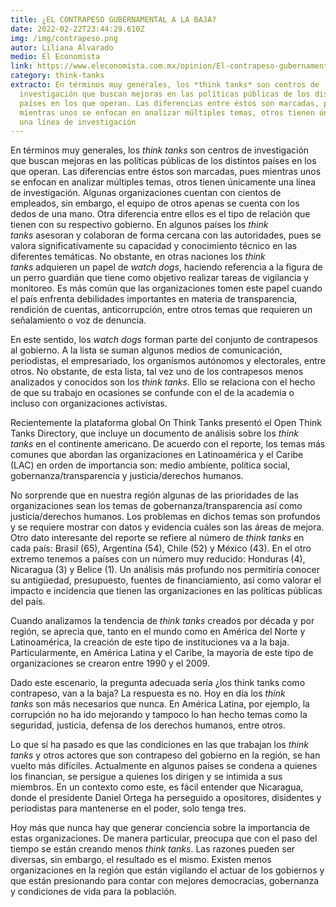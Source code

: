 ```yaml
---
title: ¿EL CONTRAPESO GUBERNAMENTAL A LA BAJA?
date: 2022-02-22T23:44:29.610Z
img: /img/contrapeso.png
autor: Liliana Alvarado
medio: El Economista
link: https://www.eleconomista.com.mx/opinion/El-contrapeso-gubernamental-a-la-baja-20220222-0057.html
category: think-tanks
extracto: En términos muy generales, los *think tanks* son centros de
  investigación que buscan mejoras en las políticas públicas de los distintos
  países en los que operan. Las diferencias entre éstos son marcadas, pues
  mientras unos se enfocan en analizar múltiples temas, otros tienen únicamente
  una línea de investigación
---
```

<!--StartFragment-->

En términos muy generales, los *think tanks* son centros de investigación que buscan mejoras en las políticas públicas de los distintos países en los que operan. Las diferencias entre éstos son marcadas, pues mientras unos se enfocan en analizar múltiples temas, otros tienen únicamente una línea de investigación. Algunas organizaciones cuentan con cientos de empleados, sin embargo, el equipo de otros apenas se cuenta con los dedos de una mano. <!--more--> Otra diferencia entre ellos es el tipo de relación que tienen con su respectivo gobierno. En algunos países los *think tanks* asesoran y colaboran de forma cercana con las autoridades, pues se valora significativamente su capacidad y conocimiento técnico en las diferentes temáticas. No obstante, en otras naciones los *think tanks* adquieren un papel de *watch dogs*, haciendo referencia a la figura de un perro guardián que tiene como objetivo realizar tareas de vigilancia y monitoreo. Es más común que las organizaciones tomen este papel cuando el país enfrenta debilidades importantes en materia de transparencia, rendición de cuentas, anticorrupción, entre otros temas que requieren un señalamiento o voz de denuncia.

En este sentido, los *watch dogs* forman parte del conjunto de contrapesos al gobierno. A la lista se suman algunos medios de comunicación, periodistas, el empresariado, los organismos autónomos y electorales, entre otros. No obstante, de esta lista, tal vez uno de los contrapesos menos analizados y conocidos son los *think tanks*. Ello se relaciona con el hecho de que su trabajo en ocasiones se confunde con el de la academia o incluso con organizaciones activistas.

Recientemente la plataforma global On Think Tanks presentó el Open Think Tanks Directory, que incluye un documento de análisis sobre los *think tanks* en el continente americano. De acuerdo con el reporte, los temas más comunes que abordan las organizaciones en Latinoamérica y el Caribe (LAC) en orden de importancia son: medio ambiente, política social, gobernanza/transparencia y justicia/derechos humanos.

No sorprende que en nuestra región algunas de las prioridades de las organizaciones sean los temas de gobernanza/transparencia así como justicia/derechos humanos. Los problemas en dichos temas son profundos y se requiere mostrar con datos y evidencia cuáles son las áreas de mejora. Otro dato interesante del reporte se refiere al número de *think tanks* en cada país: Brasil (65), Argentina (54), Chile (52) y México (43). En el otro extremo tenemos a países con un número muy reducido: Honduras (4), Nicaragua (3) y Belice (1). Un análisis más profundo nos permitiría conocer su antigüedad, presupuesto, fuentes de financiamiento, así como valorar el impacto e incidencia que tienen las organizaciones en las políticas públicas del país.

Cuando analizamos la tendencia de *think tanks* creados por década y por región, se aprecia que, tanto en el mundo como en América del Norte y Latinoamérica, la creación de este tipo de instituciones va a la baja. Particularmente, en América Latina y el Caribe, la mayoría de este tipo de organizaciones se crearon entre 1990 y el 2009.

Dado este escenario, la pregunta adecuada sería ¿los think tanks como contrapeso, van a la baja? La respuesta es no. Hoy en día los *think tanks* son más necesarios que nunca. En América Latina, por ejemplo, la corrupción no ha ido mejorando y tampoco lo han hecho temas como la seguridad, justicia, defensa de los derechos humanos, entre otros.

Lo que sí ha pasado es que las condiciones en las que trabajan los *think tanks* y otros actores que son contrapeso del gobierno en la región, se han vuelto más difíciles. Actualmente en algunos países se condena a quienes los financian, se persigue a quienes los dirigen y se intimida a sus miembros. En un contexto como este, es fácil entender que Nicaragua, donde el presidente Daniel Ortega ha perseguido a opositores, disidentes y periodistas para mantenerse en el poder, solo tenga tres.

Hoy más que nunca hay que generar conciencia sobre la importancia de estas organizaciones. De manera particular, preocupa que con el paso del tiempo se están creando menos *think tanks*. Las razones pueden ser diversas, sin embargo, el resultado es el mismo. Existen menos organizaciones en la región que están vigilando el actuar de los gobiernos y que están presionando para contar con mejores democracias, gobernanza y condiciones de vida para la población.

<!--EndFragment-->